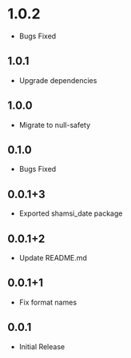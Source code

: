 # 1.0.2

- Bugs Fixed

## 1.0.1

- Upgrade dependencies

## 1.0.0

- Migrate to null-safety

## 0.1.0

- Bugs Fixed

## 0.0.1+3

- Exported shamsi_date package

## 0.0.1+2

- Update README.md

## 0.0.1+1

- Fix format names

## 0.0.1

- Initial Release
